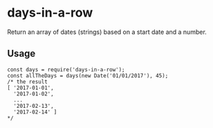 # days-in-a-row
Return an array of dates (strings) based on a start date and a number.
## Usage
```
const days = require('days-in-a-row');
const allTheDays = days(new Date('01/01/2017'), 45);
/* the result
[ '2017-01-01',
  '2017-01-02',
  ...
  '2017-02-13',
  '2017-02-14' ]
*/
```